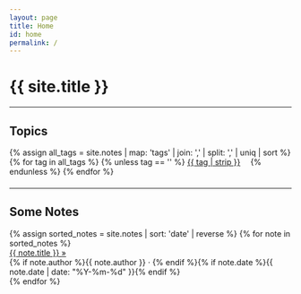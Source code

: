 ```yaml
---
layout: page
title: Home
id: home
permalink: /
---
```


<h1>{{ site.title }}</h1>

<hr/>

<section>
  <h2>Topics</h2>
  <div style="margin-bottom: 1.5em;">
    {% assign all_tags = site.notes | map: 'tags' | join: ',' | split: ',' | uniq | sort %}
    {% for tag in all_tags %}
      {% unless tag == '' %}
        <a href="{{ site.baseurl }}/tag/{{ tag | strip }}" style="margin-right: 1em;">{{ tag | strip }}</a>
      {% endunless %}
    {% endfor %}
  </div>
</section>

<hr/>

<section>
  <h2 class="accent-heading">Some <span class="accent">Notes</span></h2>
  <div class="notes-list">
    {% assign sorted_notes = site.notes | sort: 'date' | reverse %}
    {% for note in sorted_notes %}
      <div class="note-item">
        <a class="note-title internal-link" href="{{ note.url }}">{{ note.title }} <span class="note-arrow">&raquo;</span></a>
        <div class="note-meta">
          {% if note.author %}{{ note.author }} · {% endif %}{% if note.date %}{{ note.date | date: "%Y-%m-%d" }}{% endif %}
        </div>
      </div>
    {% endfor %}
  </div>
</section>
